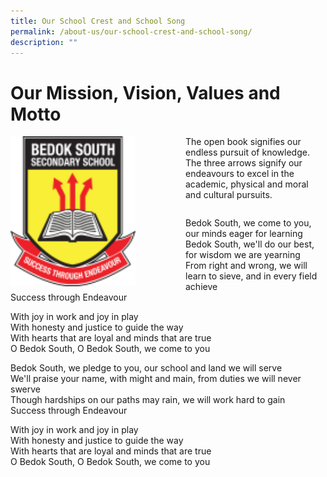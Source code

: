 ```yaml
---
title: Our School Crest and School Song
permalink: /about-us/our-school-crest-and-school-song/
description: ""
---
```

Our Mission, Vision, Values and Motto
=====================================


<img src="/images/schlogo.png" style="width:200px;height:240px;margin-right:80px;" align = "left"> 



The open book signifies our endless pursuit of knowledge. The three arrows signify our endeavours to excel in the academic, physical and moral and cultural pursuits.



			
```

```




Bedok South, we come to you, our minds eager for learning  
Bedok South, we'll do our best, for wisdom we are yearning  
From right and wrong, we will learn to sieve, and in every field achieve   
Success through Endeavour  
  
With joy in work and joy in play   
With honesty and justice to guide the way   
With hearts that are loyal and minds that are true   
O Bedok South, O Bedok South, we come to you   
  
Bedok South, we pledge to you, our school and land we will serve   
We'll praise your name, with might and main, from duties we will never swerve  
Though hardships on our paths may rain, we will work hard to gain   
Success through Endeavour   
  
With joy in work and joy in play   
With honesty and justice to guide the way   
With hearts that are loyal and minds that are true   
O Bedok South, O Bedok South, we come to you